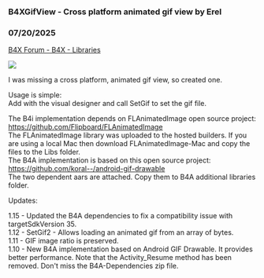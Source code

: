 ###  B4XGifView - Cross platform animated gif view by Erel
### 07/20/2025
[B4X Forum - B4X - Libraries](https://www.b4x.com/android/forum/threads/118550/)

![](https://www.b4x.com/android/forum/attachments/95135)  
  
I was missing a cross platform, animated gif view, so created one.  
  
Usage is simple:  
Add with the visual designer and call SetGif to set the gif file.  
  
  
The B4i implementation depends on FLAnimatedImage open source project: <https://github.com/Flipboard/FLAnimatedImage>  
The FLAnimatedImage library was uploaded to the hosted builders. If you are using a local Mac then download FLAnimatedImage-Mac and copy the files to the Libs folder.  
The B4A implementation is based on this open source project: <https://github.com/koral--/android-gif-drawable>  
The two dependent aars are attached. Copy them to B4A additional libraries folder.  
  
Updates:  
  
1.15 - Updated the B4A dependencies to fix a compatibility issue with targetSdkVersion 35.  
1.12 - SetGif2 - Allows loading an animated gif from an array of bytes.  
1.11 - GIF image ratio is preserved.  
1.10 - New B4A implementation based on Android GIF Drawable. It provides better performance. Note that the Activity\_Resume method has been removed. Don't miss the B4A-Dependencies zip file.